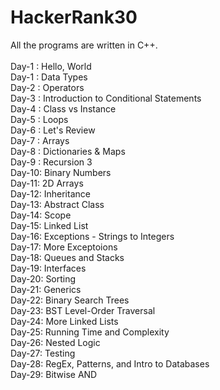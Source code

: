 # HackerRank30
All the programs are written in C++.
<br><br>
Day-1 : Hello, World<br>
Day-1 : Data Types<br>
Day-2 : Operators<br>
Day-3 : Introduction to Conditional Statements<br>
Day-4 : Class vs Instance<br>
Day-5 : Loops<br>
Day-6 : Let's Review<br>
Day-7 : Arrays<br>
Day-8 : Dictionaries & Maps<br>
Day-9 : Recursion 3<br>
Day-10: Binary Numbers<br>
Day-11: 2D Arrays<br>
Day-12: Inheritance<br>
Day-13: Abstract Class<br>
Day-14: Scope<br>
Day-15: Linked List<br>
Day-16: Exceptions - Strings to Integers<br>
Day-17: More Exceptoions<br>
Day-18: Queues and Stacks<br>
Day-19: Interfaces<br>
Day-20: Sorting<br>
Day-21: Generics<br>
Day-22: Binary Search Trees<br>
Day-23: BST Level-Order Traversal<br>
Day-24: More Linked Lists<br>
Day-25: Running Time and Complexity<br>
Day-26: Nested Logic<br>
Day-27: Testing<br>
Day-28: RegEx, Patterns, and Intro to Databases<br>
Day-29: Bitwise AND<br>
<br><br>

